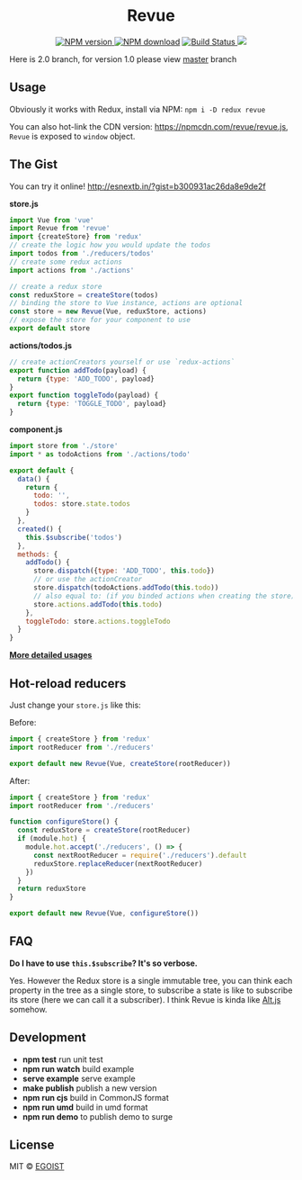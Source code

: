 <h1 align="center">Revue</h1>

<p align="center">
  <a href="https://www.npmjs.com/package/revue">
    <img src="https://camo.githubusercontent.com/b145895dcb12693255d3b4b371446ea6b73fa357/68747470733a2f2f696d672e736869656c64732e696f2f6e706d2f762f72657675652e737667" alt="NPM version" style="max-width:100%;">
  </a>
  <a href="https://www.npmjs.com/package/revue">
    <img src="https://camo.githubusercontent.com/49a99ffd8da7a0793e1d648f859792e9b1db45fa/68747470733a2f2f696d672e736869656c64732e696f2f6e706d2f646d2f72657675652e737667" alt="NPM download" style="max-width:100%;"></a>
  <a href="https://travis-ci.org/egoist/revue">
    <img src="https://img.shields.io/travis/egoist/revue/master.svg" alt="Build Status" style="max-width:100%;">
  </a>
  <img src="https://img.shields.io/badge/stablity-experimental-red.svg">
</p>

Here is 2.0 branch, for version 1.0 please view [master](https://github.com/egoist/revue/tree/master) branch

## Usage

Obviously it works with Redux, install via NPM: `npm i -D redux revue`

You can also hot-link the CDN version: https://npmcdn.com/revue/revue.js, `Revue` is exposed to `window` object.

## The Gist

You can try it online! http://esnextb.in/?gist=b300931ac26da8e9de2f

**store.js**

```js
import Vue from 'vue'
import Revue from 'revue'
import {createStore} from 'redux'
// create the logic how you would update the todos
import todos from './reducers/todos'
// create some redux actions
import actions from './actions'

// create a redux store
const reduxStore = createStore(todos)
// binding the store to Vue instance, actions are optional
const store = new Revue(Vue, reduxStore, actions)
// expose the store for your component to use
export default store
```

**actions/todos.js**

```js
// create actionCreators yourself or use `redux-actions`
export function addTodo(payload) {
  return {type: 'ADD_TODO', payload}
}
export function toggleTodo(payload) {
  return {type: 'TOGGLE_TODO', payload}
}
```

**component.js**

```js
import store from './store'
import * as todoActions from './actions/todo'

export default {
  data() {
    return {
      todo: '',
      todos: store.state.todos
    }
  },
  created() {
    this.$subscribe('todos')
  },
  methods: {
    addTodo() {
      store.dispatch({type: 'ADD_TODO', this.todo})
      // or use the actionCreator
      store.dispatch(todoActions.addTodo(this.todo))
      // also equal to: (if you binded actions when creating the store)
      store.actions.addTodo(this.todo)
    },
    toggleTodo: store.actions.toggleTodo
  }
}
```

[**More detailed usages**](/example)

## Hot-reload reducers

Just change your `store.js` like this:

Before:

```javascript
import { createStore } from 'redux'
import rootReducer from './reducers'

export default new Revue(Vue, createStore(rootReducer))
```

After:

```javascript
import { createStore } from 'redux'
import rootReducer from './reducers'

function configureStore() {
  const reduxStore = createStore(rootReducer)
  if (module.hot) {
    module.hot.accept('./reducers', () => {
      const nextRootReducer = require('./reducers').default
      reduxStore.replaceReducer(nextRootReducer)
    })
  }
  return reduxStore
}

export default new Revue(Vue, configureStore())
```

## FAQ

**Do I have to use `this.$subscribe`? It's so verbose.**

Yes. However the Redux store is a single immutable tree, you can think each property in the tree as a single store, to subscribe a state is like to subscribe its store (here we can call it a subscriber). I think Revue is kinda like [Alt.js](http://alt.js.org) somehow.

## Development

- **npm test** run unit test
- **npm run watch** build example
- **serve example** serve example
- **make publish** publish a new version
- **npm run cjs** build in CommonJS format
- **npm run umd** build in umd format
- **npm run demo** to publish demo to surge

## License

MIT &copy; [EGOIST](https://github.com/egoist)
